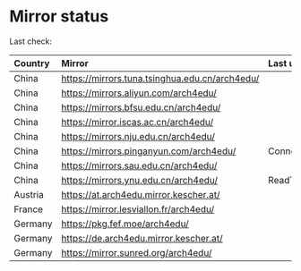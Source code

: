 <script src="./time.js"></script>
# Mirror status
Last check: <script type="text/javascript">localize(1677083288.3347692);</script>

|Country|Mirror|Last update|
|:------|:-----|:----------|
|China|https://mirrors.tuna.tsinghua.edu.cn/arch4edu/|<script type="text/javascript">localize(1677043415);</script>|
|China|https://mirrors.aliyun.com/arch4edu/|<script type="text/javascript">localize(1677004440);</script>|
|China|https://mirrors.bfsu.edu.cn/arch4edu/|<script type="text/javascript">localize(1677043415);</script>|
|China|https://mirror.iscas.ac.cn/arch4edu/|<script type="text/javascript">localize(1677043415);</script>|
|China|https://mirrors.nju.edu.cn/arch4edu/|<script type="text/javascript">localize(1677043415);</script>|
|China|https://mirrors.pinganyun.com/arch4edu/|ConnectionError|
|China|https://mirrors.sau.edu.cn/arch4edu/|<script type="text/javascript">localize(1673850842);</script>|
|China|https://mirrors.ynu.edu.cn/arch4edu/|ReadTimeout|
|Austria|https://at.arch4edu.mirror.kescher.at/|<script type="text/javascript">localize(1677043415);</script>|
|France|https://mirror.lesviallon.fr/arch4edu/|<script type="text/javascript">localize(1677043415);</script>|
|Germany|https://pkg.fef.moe/arch4edu/|<script type="text/javascript">localize(1677043415);</script>|
|Germany|https://de.arch4edu.mirror.kescher.at/|<script type="text/javascript">localize(1677043415);</script>|
|Germany|https://mirror.sunred.org/arch4edu/|<script type="text/javascript">localize(1677043415);</script>|

<script src="./tablefilter/tablefilter.js"></script>
<script src="./table.js"></script>